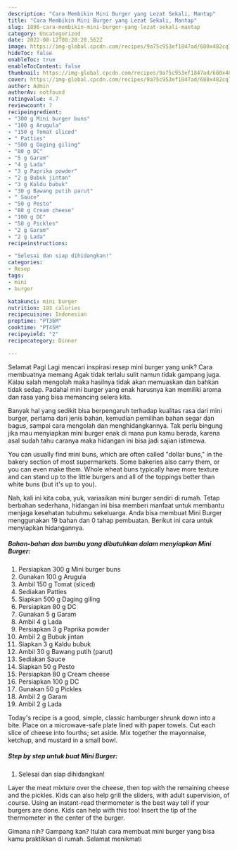 ```yaml
---
description: "Cara Membikin Mini Burger yang Lezat Sekali, Mantap"
title: "Cara Membikin Mini Burger yang Lezat Sekali, Mantap"
slug: 1896-cara-membikin-mini-burger-yang-lezat-sekali-mantap
category: Uncategorized
date: 2022-08-12T08:28:20.562Z
image: https://img-global.cpcdn.com/recipes/9a75c953ef1847ad/680x482cq70/mini-burger-foto-resep-utama.jpg
hideToc: false
enableToc: true
enableTocContent: false
thumbnail: https://img-global.cpcdn.com/recipes/9a75c953ef1847ad/680x482cq70/mini-burger-foto-resep-utama.jpg
cover: https://img-global.cpcdn.com/recipes/9a75c953ef1847ad/680x482cq70/mini-burger-foto-resep-utama.jpg
author: Admin
authorAv: notfound
ratingvalue: 4.7
reviewcount: 7
recipeingredient:
- "300 g Mini burger buns"
- "100 g Arugula"
- "150 g Tomat sliced"
- " Patties"
- "500 g Daging giling"
- "80 g DC"
- "5 g Garam"
- "4 g Lada"
- "3 g Paprika powder"
- "2 g Bubuk jintan"
- "3 g Kaldu bubuk"
- "30 g Bawang putih parut"
- " Sauce"
- "50 g Pesto"
- "80 g Cream cheese"
- "100 g DC"
- "50 g Pickles"
- "2 g Garam"
- "2 g Lada"
recipeinstructions:

- "Selesai dan siap dihidangkan!"
categories:
- Resep
tags:
- mini
- burger

katakunci: mini burger 
nutrition: 193 calories
recipecuisine: Indonesian
preptime: "PT36M"
cooktime: "PT45M"
recipeyield: "2"
recipecategory: Dinner

---
```



Selamat Pagi Lagi mencari inspirasi resep mini burger yang unik? Cara membuatnya memang Agak tidak terlalu sulit namun tidak gampang juga. Kalau salah mengolah maka hasilnya tidak akan memuaskan dan bahkan tidak sedap. Padahal mini burger yang enak harusnya kan memiliki aroma dan rasa yang bisa memancing selera kita.


Banyak hal yang sedikit bisa berpengaruh terhadap kualitas rasa dari mini burger, pertama dari jenis bahan, kemudian pemilihan bahan segar dan bagus, sampai cara mengolah dan menghidangkannya. Tak perlu bingung jika mau menyiapkan mini burger enak di mana pun kamu berada, karena asal sudah tahu caranya maka hidangan ini bisa jadi sajian istimewa.

You can usually find mini buns, which are often called &#34;dollar buns,&#34; in the bakery section of most supermarkets. Some bakeries also carry them, or you can even make them. Whole wheat buns typically have more texture and can stand up to the little burgers and all of the toppings better than white buns (but it&#39;s up to you).


Nah, kali ini kita coba, yuk, variasikan mini burger sendiri di rumah. Tetap berbahan sederhana, hidangan ini bisa memberi manfaat untuk membantu menjaga kesehatan tubuhmu sekeluarga. Anda bisa membuat Mini Burger menggunakan 19 bahan dan 0 tahap pembuatan. Berikut ini cara untuk menyiapkan hidangannya.

<!--inarticleads1-->

##### Bahan-bahan dan bumbu yang dibutuhkan dalam menyiapkan Mini Burger:

1. Persiapkan 300 g Mini burger buns
1. Gunakan 100 g Arugula
1. Ambil 150 g Tomat (sliced)
1. Sediakan  Patties
1. Siapkan 500 g Daging giling
1. Persiapkan 80 g DC
1. Gunakan 5 g Garam
1. Ambil 4 g Lada
1. Persiapkan 3 g Paprika powder
1. Ambil 2 g Bubuk jintan
1. Siapkan 3 g Kaldu bubuk
1. Ambil 30 g Bawang putih (parut)
1. Sediakan  Sauce
1. Siapkan 50 g Pesto
1. Persiapkan 80 g Cream cheese
1. Persiapkan 100 g DC
1. Gunakan 50 g Pickles
1. Ambil 2 g Garam
1. Ambil 2 g Lada


Today&#39;s recipe is a good, simple, classic hamburger shrunk down into a bite. Place on a microwave-safe plate lined with paper towels. Cut each slice of cheese into fourths; set aside. Mix together the mayonnaise, ketchup, and mustard in a small bowl. 

<!--inarticleads2-->

##### Step by step untuk buat Mini Burger:


1. Selesai dan siap dihidangkan!

Layer the meat mixture over the cheese, then top with the remaining cheese and the pickles. Kids can also help grill the sliders, with adult supervision, of course. Using an instant-read thermometer is the best way tell if your burgers are done. Kids can help with this too! Insert the tip of the thermometer in the center of the burger. 

Gimana nih? Gampang kan? Itulah cara membuat mini burger yang bisa kamu praktikkan di rumah. Selamat menikmati
